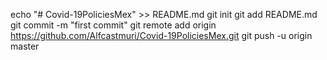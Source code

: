 echo "# Covid-19PoliciesMex" >> README.md
git init
git add README.md
git commit -m "first commit"
git remote add origin https://github.com/Alfcastmuri/Covid-19PoliciesMex.git
git push -u origin master
                
